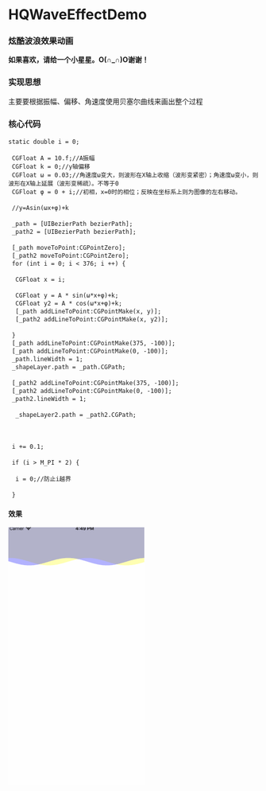 # HQWaveEffectDemo

### 炫酷波浪效果动画


**如果喜欢，请给一个小星星。O(∩_∩)O谢谢！**

### 实现思想

主要要根据振幅、偏移、角速度使用贝塞尔曲线来画出整个过程

### 核心代码

```
static double i = 0; 

 CGFloat A = 10.f;//A振幅 
 CGFloat k = 0;//y轴偏移 
 CGFloat ω = 0.03;//角速度ω变大，则波形在X轴上收缩（波形变紧密）；角速度ω变小，则波形在X轴上延展（波形变稀疏）。不等于0 
 CGFloat φ = 0 + i;//初相，x=0时的相位；反映在坐标系上则为图像的左右移动。 

 //y=Asin(ωx+φ)+k  

 _path = [UIBezierPath bezierPath]; 
 _path2 = [UIBezierPath bezierPath];  

 [_path moveToPoint:CGPointZero]; 
 [_path2 moveToPoint:CGPointZero]; 
 for (int i = 0; i < 376; i ++) { 

  CGFloat x = i; 

  CGFloat y = A * sin(ω*x+φ)+k; 
  CGFloat y2 = A * cos(ω*x+φ)+k; 
  [_path addLineToPoint:CGPointMake(x, y)]; 
  [_path2 addLineToPoint:CGPointMake(x, y2)]; 

 } 
 [_path addLineToPoint:CGPointMake(375, -100)]; 
 [_path addLineToPoint:CGPointMake(0, -100)]; 
 _path.lineWidth = 1; 
 _shapeLayer.path = _path.CGPath;  

 [_path2 addLineToPoint:CGPointMake(375, -100)]; 
 [_path2 addLineToPoint:CGPointMake(0, -100)]; 
 _path2.lineWidth = 1; 

  _shapeLayer2.path = _path2.CGPath; 



 i += 0.1; 

 if (i > M_PI * 2) { 

  i = 0;//防止i越界 

 } 
```

#### 效果
![images](https://github.com/HanQiGod/HQWaveEffectDemo/blob/master/HQWaveEffectDemo/640.gif)
